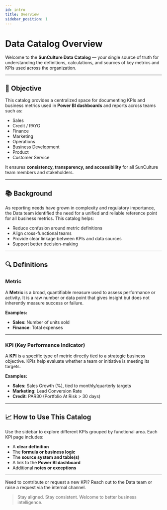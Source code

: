 ```yaml
---
id: intro
title: Overview
sidebar_position: 1
---
```


# Data Catalog Overview

Welcome to the **SunCulture Data Catalog** — your single source of truth for understanding the definitions, calculations, and sources of key metrics and KPIs used across the organization.

---

## 🎯 Objective

This catalog provides a centralized space for documenting KPIs and business metrics used in **Power BI dashboards** and reports across teams such as:

- Sales
- Credit / PAYG
- Finance
- Marketing
- Operations
- Business Development
- Product
- Customer Service

It ensures **consistency, transparency, and accessibility** for all SunCulture team members and stakeholders.

---

## 📚 Background

As reporting needs have grown in complexity and regulatory importance, the Data team identified the need for a unified and reliable reference point for all business metrics. This catalog helps:

- Reduce confusion around metric definitions
- Align cross-functional teams
- Provide clear linkage between KPIs and data sources
- Support better decision-making

---

## 🔍 Definitions

### **Metric**

A **Metric** is a broad, quantifiable measure used to assess performance or activity. It is a raw number or data point that gives insight but does not inherently measure success or failure.

**Examples:**

- **Sales**: Number of units sold
- **Finance**: Total expenses

---

### **KPI (Key Performance Indicator)**

A **KPI** is a specific type of metric directly tied to a strategic business objective. KPIs help evaluate whether a team or initiative is meeting its targets.

**Examples:**

- **Sales**: Sales Growth (%), tied to monthly/quarterly targets
- **Marketing**: Lead Conversion Rate
- **Credit**: PAR30 (Portfolio At Risk > 30 days)

---

## 📈 How to Use This Catalog

Use the sidebar to explore different KPIs grouped by functional area. Each KPI page includes:

- A **clear definition**
- The **formula or business logic**
- The **source system and table(s)**
- A link to the **Power BI dashboard**
- Additional **notes or exceptions**

---

Need to contribute or request a new KPI? Reach out to the Data team or raise a request via the internal channel.

> Stay aligned. Stay consistent. Welcome to better business intelligence.
